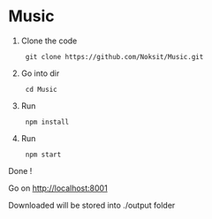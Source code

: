 # Music

1. Clone the code 

        git clone https://github.com/Noksit/Music.git

2. Go into dir

        cd Music

3. Run

        npm install

4. Run

        npm start

Done !

Go on [http://localhost:8001](http://localhost:8001)

Downloaded will be stored into ./output folder
